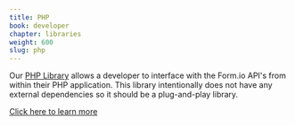 ```yaml
---
title: PHP
book: developer
chapter: libraries
weight: 600
slug: php
---
```

Our [PHP Library](https://github.com/formio/formio-php) allows a developer to interface with the Form.io API's from within their PHP application. This library intentionally does not have any external dependencies so it should be a plug-and-play library.

<a href="https://github.com/formio/formio-php" class="btn btn-primary">Click here to learn more</a>